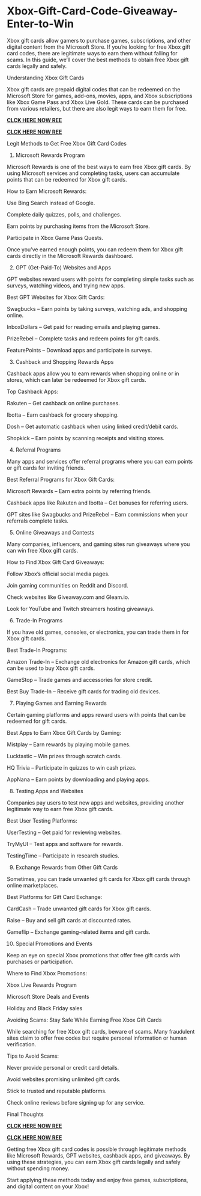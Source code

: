 # Xbox-Gift-Card-Code-Giveaway-Enter-to-Win
Xbox gift cards allow gamers to purchase games, subscriptions, and other digital content from the Microsoft Store. If you’re looking for free Xbox gift card codes, there are legitimate ways to earn them without falling for scams. In this guide, we’ll cover the best methods to obtain free Xbox gift cards legally and safely.

Understanding Xbox Gift Cards

Xbox gift cards are prepaid digital codes that can be redeemed on the Microsoft Store for games, add-ons, movies, apps, and Xbox subscriptions like Xbox Game Pass and Xbox Live Gold. These cards can be purchased from various retailers, but there are also legit ways to earn them for free.

**[CLCK HERE NOW REE](https://tinyurl.com/xboxgiftcard2025)**

**[CLCK HERE NOW REE](https://tinyurl.com/xboxgiftcard2025)**

Legit Methods to Get Free Xbox Gift Card Codes

1. Microsoft Rewards Program

Microsoft Rewards is one of the best ways to earn free Xbox gift cards. By using Microsoft services and completing tasks, users can accumulate points that can be redeemed for Xbox gift cards.

How to Earn Microsoft Rewards:

Use Bing Search instead of Google.

Complete daily quizzes, polls, and challenges.

Earn points by purchasing items from the Microsoft Store.

Participate in Xbox Game Pass Quests.

Once you’ve earned enough points, you can redeem them for Xbox gift cards directly in the Microsoft Rewards dashboard.

2. GPT (Get-Paid-To) Websites and Apps

GPT websites reward users with points for completing simple tasks such as surveys, watching videos, and trying new apps.

Best GPT Websites for Xbox Gift Cards:

Swagbucks – Earn points by taking surveys, watching ads, and shopping online.

InboxDollars – Get paid for reading emails and playing games.

PrizeRebel – Complete tasks and redeem points for gift cards.

FeaturePoints – Download apps and participate in surveys.

3. Cashback and Shopping Rewards Apps

Cashback apps allow you to earn rewards when shopping online or in stores, which can later be redeemed for Xbox gift cards.

Top Cashback Apps:

Rakuten – Get cashback on online purchases.

Ibotta – Earn cashback for grocery shopping.

Dosh – Get automatic cashback when using linked credit/debit cards.

Shopkick – Earn points by scanning receipts and visiting stores.

4. Referral Programs

Many apps and services offer referral programs where you can earn points or gift cards for inviting friends.

Best Referral Programs for Xbox Gift Cards:

Microsoft Rewards – Earn extra points by referring friends.

Cashback apps like Rakuten and Ibotta – Get bonuses for referring users.

GPT sites like Swagbucks and PrizeRebel – Earn commissions when your referrals complete tasks.

5. Online Giveaways and Contests

Many companies, influencers, and gaming sites run giveaways where you can win free Xbox gift cards.

How to Find Xbox Gift Card Giveaways:

Follow Xbox’s official social media pages.

Join gaming communities on Reddit and Discord.

Check websites like Giveaway.com and Gleam.io.

Look for YouTube and Twitch streamers hosting giveaways.

6. Trade-In Programs

If you have old games, consoles, or electronics, you can trade them in for Xbox gift cards.

Best Trade-In Programs:

Amazon Trade-In – Exchange old electronics for Amazon gift cards, which can be used to buy Xbox gift cards.

GameStop – Trade games and accessories for store credit.

Best Buy Trade-In – Receive gift cards for trading old devices.

7. Playing Games and Earning Rewards

Certain gaming platforms and apps reward users with points that can be redeemed for gift cards.

Best Apps to Earn Xbox Gift Cards by Gaming:

Mistplay – Earn rewards by playing mobile games.

Lucktastic – Win prizes through scratch cards.

HQ Trivia – Participate in quizzes to win cash prizes.

AppNana – Earn points by downloading and playing apps.

8. Testing Apps and Websites

Companies pay users to test new apps and websites, providing another legitimate way to earn free Xbox gift cards.

Best User Testing Platforms:

UserTesting – Get paid for reviewing websites.

TryMyUI – Test apps and software for rewards.

TestingTime – Participate in research studies.

9. Exchange Rewards from Other Gift Cards

Sometimes, you can trade unwanted gift cards for Xbox gift cards through online marketplaces.

Best Platforms for Gift Card Exchange:

CardCash – Trade unwanted gift cards for Xbox gift cards.

Raise – Buy and sell gift cards at discounted rates.

Gameflip – Exchange gaming-related items and gift cards.

10. Special Promotions and Events

Keep an eye on special Xbox promotions that offer free gift cards with purchases or participation.

Where to Find Xbox Promotions:

Xbox Live Rewards Program

Microsoft Store Deals and Events

Holiday and Black Friday sales

Avoiding Scams: Stay Safe While Earning Free Xbox Gift Cards

While searching for free Xbox gift cards, beware of scams. Many fraudulent sites claim to offer free codes but require personal information or human verification.

Tips to Avoid Scams:

Never provide personal or credit card details.

Avoid websites promising unlimited gift cards.

Stick to trusted and reputable platforms.

Check online reviews before signing up for any service.

Final Thoughts

**[CLCK HERE NOW REE](https://tinyurl.com/xboxgiftcard2025)**

**[CLCK HERE NOW REE](https://tinyurl.com/xboxgiftcard2025)**

Getting free Xbox gift card codes is possible through legitimate methods like Microsoft Rewards, GPT websites, cashback apps, and giveaways. By using these strategies, you can earn Xbox gift cards legally and safely without spending money.

Start applying these methods today and enjoy free games, subscriptions, and digital content on your Xbox!
